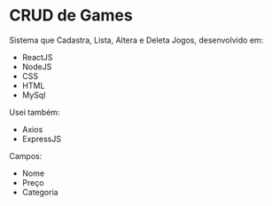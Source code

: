 # CRUD de Games 

Sistema que Cadastra, Lista, Altera e Deleta Jogos, desenvolvido em:
- ReactJS
- NodeJS
- CSS
- HTML
- MySql

Usei também:
- Axios
- ExpressJS

Campos:
- Nome 
- Preço
- Categoria
